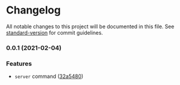# Changelog

All notable changes to this project will be documented in this file. See [standard-version](https://github.com/conventional-changelog/standard-version) for commit guidelines.

### 0.0.1 (2021-02-04)


### Features

* `server` command ([32a5480](https://github.com/tru-ID/cli-plugin-dev-server/commit/32a5480f603dee42d7229142e298f18498382577))
